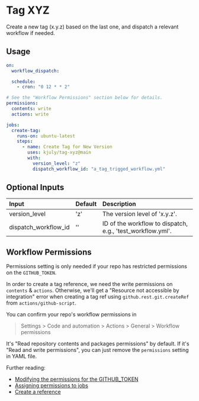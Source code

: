 # Tag XYZ
Create a new tag (x.y.z) based on the last one, and dispatch a relevant workflow if needed.

## Usage

```yaml
on:
  workflow_dispatch:

  schedule:
    - cron: "0 12 * * 2"

# See the "Workflow Permissions" section below for details.
permissions:
  contents: write
  actions: write

jobs:
  create-tag:
    runs-on: ubuntu-latest
    steps:
      - name: Create Tag for New Version
        uses: kjuly/tag-xyz@main
        with:
          version_level: "z"
          dispatch_workflow_id: "a_tag_trigged_workflow.yml"
```

## Optional Inputs

| Input | Default | Description
| :--- | :--- | :---
| version_level | 'z' | The version level of 'x.y.z'.
| dispatch_workflow_id | '' | ID of the workflow to dispatch, e.g., 'test_workflow.yml'.

## Workflow Permissions

Permissions setting is only needed if your repo has restricted permissions on the `GITHUB_TOKEN`.

In order to create a tag reference, we need the write permissions on `contents` & `actions`. Otherwise, we'll get a "Resource not accessible by integration" error when creating a tag ref using `github.rest.git.createRef` from `actions/github-script`.

You can confirm your repo's workflow permissions in

> Settings > Code and automation > Actions > General > Workflow permissions

It's "Read repository contents and packages permissions" by default. If it's "Read and write permissions", you can just remove the `permissions` setting in YAML file.

Further reading:  
- [Modifying the permissions for the GITHUB_TOKEN](https://docs.github.com/en/actions/security-guides/automatic-token-authentication#modifying-the-permissions-for-the-github_token)
- [Assigning permissions to jobs](https://docs.github.com/en/actions/using-jobs/assigning-permissions-to-jobs)  
- [Create a reference](https://docs.github.com/en/rest/git/refs?apiVersion=2022-11-28#create-a-reference)  
